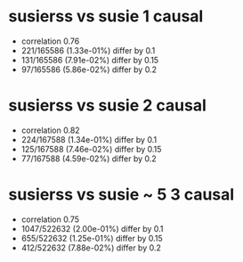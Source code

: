 # susierss vs susie  1 causal

- correlation 0.76
- 221/165586 (1.33e-01%) differ by 0.1
- 131/165586 (7.91e-02%) differ by 0.15
- 97/165586 (5.86e-02%) differ by 0.2


# susierss vs susie  2 causal

- correlation 0.82
- 224/167588 (1.34e-01%) differ by 0.1
- 125/167588 (7.46e-02%) differ by 0.15
- 77/167588 (4.59e-02%) differ by 0.2


# susierss vs susie  ~ 5 3 causal

- correlation 0.75
- 1047/522632 (2.00e-01%) differ by 0.1
- 655/522632 (1.25e-01%) differ by 0.15
- 412/522632 (7.88e-02%) differ by 0.2


